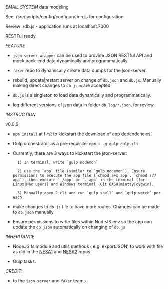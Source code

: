 *EMAIL SYSTEM* data modeling

See ./src/scripts/config/configuration.js for configuration.

Review ./db.js - application runs at localhost:7000

RESTFul ready.

*FEATURE*

- `json-server-wrapper` can be used to provide JSON RESTful API and mock back-end data dynamically and programmatically.

- `faker` repo to dynamically create data dumps for the json-server.

- rebuild, update|restart server on change of `db.json` and `db.js`. Manually making direct changes to `db.json` are accepted.

- `db.js` is a singleton to load data dynamically and programmatically.

- log different versions of json data in folder `db_log/*.json`, for review.

*INSTRUCTION*

v0.0.6

- `npm install` at first to kickstart the download of app dependencies.

- Gulp orchestrator as a pre-requisite: `npm i -g gulp gulp-cli`

- Currently, there are 3 ways to kickstart the json-server:


		1) In terminal, write `gulp nodemon`

		2) use the `app` file (similar to `gulp nodemon`). Ensure permissions to execute the app file (`chmod a+x app`, `chmod 777 app`), then execute `./app` or `. app` in the terminal (for Linux|Mac users) and Windows terminal (Git BASH|mintty|cygwin).

		3) Manually open 2 cli and run `gulp shell` and `gulp watch` per each.

- make changes to `db.js` file to have more routes. Changes can be made to `db.json` manually.
- Ensure permissions to write files within NodeJS env so the app can update the `db.json` automatically on changing of `db.js`

*INHERITANCE*

- NodeJS fs module and utils methods ( e.g. exportJSON) to work with file as did in the [NESA1](https://github.com/zetekla/ng1-nesa-front) and [NESA2](https://github.com/zenithtekla/node-express-sequelize-ng2/commits/nesa2.0.0) repos.

- Gulp tasks.

*CREDIT*:
- to the `json-server` and `faker` teams.